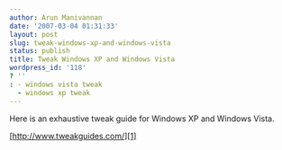 ```yaml
---
author: Arun Manivannan
date: '2007-03-04 01:31:33'
layout: post
slug: tweak-windows-xp-and-windows-vista
status: publish
title: Tweak Windows XP and Windows Vista
wordpress_id: '118'
? ''
: - windows vista tweak
  - windows xp tweak
---
```


Here is an exhaustive tweak guide for Windows XP and Windows Vista.

[http://www.tweakguides.com/][1] [ ][2]

   [1]: http://www.tweakguides.com/

   [2]: http://www.tweakguides.com/TGTC.html

